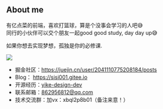 ## About me
有亿点菜的前端，喜欢打篮球，算是个没事会学习的人吧😅  
同行的小伙伴可以交个朋友一起good good study, day day up😅

如果你想去实现梦想，孤独是你的必修课.  

![](https://github-readme-stats.vercel.app/api?username=silin001&theme=dark)  


* 掘金社区：https://juejin.cn/user/2041110775208184/posts
* Blog： https://sisi001.gitee.io
* 开源经历：[yike-design-dev](https://github.com/ecaps1038/yike-design-dev)
* 联系邮箱：862956812@qq.com
* 技术交流群：加vx：xbql2p8b01（备注来意！）

  
  
<!--
**silin001/silin001** is a ✨ _special_ ✨ repository because its `README.md` (this file) appears on your GitHub profile.

Here are some ideas to get you started:

- 🔭 I’m currently working on ...
- 🌱 I’m currently learning ...
- 👯 I’m looking to collaborate on ...
- 🤔 I’m looking for help with ...
- 💬 Ask me about ...
- 📫 How to reach me: ...
- 😄 Pronouns: ...
- ⚡ Fun fact: ...
-->
